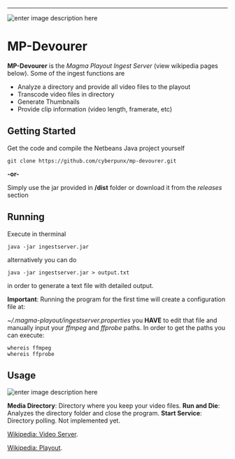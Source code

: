 


----------

![enter image description here](https://i97.servimg.com/u/f97/19/54/36/38/forum_12.png)

MP-Devourer
===========

**MP-Devourer** is the *Magma Playout Ingest Server* (view wikipedia pages below). Some of the ingest functions are

 - Analyze a directory and provide all video files to the playout
 - Transcode video files in directory
 - Generate Thumbnails 
 - Provide clip information (video length, framerate, etc)



Getting Started
-------

Get the code and compile the Netbeans Java project yourself

    git clone https://github.com/cyberpunx/mp-devourer.git
**-or-**

Simply use the jar provided in **/dist** folder or download it from the *releases* section




Running
-------
Execute in therminal

    java -jar ingestserver.jar

alternatively you can do

	java -jar ingestserver.jar > output.txt

in order to generate a text file with detailed output.

**Important**: Running the program for the first time will create a configuration file at:

*~/.magma-playout/ingestserver.properties* you **HAVE** to edit that file and manually input your
*ffmpeg* and *ffprobe* paths. In order to get the paths you can execute:

	whereis ffmpeg
	whereis ffprobe

Usage
-----
![enter image description here](http://i.imgur.com/fU6SfVS.png)

**Media Directory**: Directory where you keep your video files.
**Run and Die**: Analyzes the directory folder and close the program.
**Start Service**: Directory polling. Not implemented yet.



 [Wikipedia: Video Server](https://en.wikipedia.org/wiki/Video_server).

 [Wikipedia: Playout](https://en.wikipedia.org/wiki/Playout).
